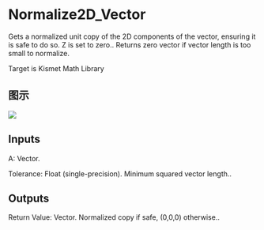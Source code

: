 # Normalize2D_Vector

Gets a normalized unit copy of the 2D components of the vector, ensuring it is safe to do so. Z is set to zero.. Returns zero vector if vector length is too small to normalize.

Target is Kismet Math Library

## 图示

![]($-20221218-19571430.png)

## Inputs

A: Vector.

Tolerance: Float (single-precision). Minimum squared vector length..  

## Outputs

Return Value: Vector. Normalized copy if safe, (0,0,0) otherwise..


